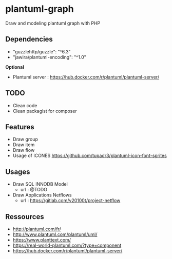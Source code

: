 # plantuml-graph

Draw and modeling plantuml graph with PHP

## Dependencies

* "guzzlehttp/guzzle": "^6.3"
* "jawira/plantuml-encoding": "^1.0"

**Optional**

* Plantuml server : https://hub.docker.com/r/plantuml/plantuml-server/

## TODO

* Clean code
* Clean packagist for composer

## Features

* Draw group
* Draw item
* Draw flow
* Usage of ICONES https://github.com/tupadr3/plantuml-icon-font-sprites

## Usages

* Draw SQL INNODB Model
  * url : @TODO
* Draw Applications Netflows
  * url : https://gitlab.com/v20100t/project-netflow


## Ressources

* http://plantuml.com/fr/
* http://www.plantuml.com/plantuml/uml/
* https://www.planttext.com/
* https://real-world-plantuml.com/?type=component
* https://hub.docker.com/r/plantuml/plantuml-server/

